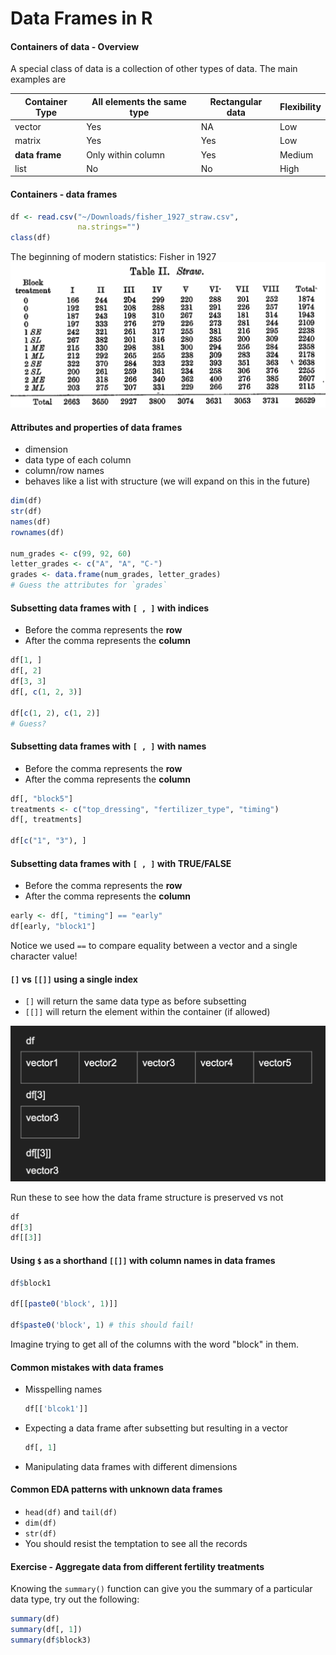 # Data Frames in R

#### Containers of data - Overview
A special class of data is a collection of other types of data. The main examples are

|Container Type|All elements the same type|Rectangular data|Flexibility|
|---|---|---|---|
|vector|Yes| NA|Low|
|matrix|Yes|Yes|Low|
|**data frame**| Only within column| Yes|Medium|
|list|No|No|High|

#### Containers - data frames
```r
df <- read.csv("~/Downloads/fisher_1927_straw.csv",
               na.strings="")
class(df)
```

The beginning of modern statistics: Fisher in 1927
![Fisher's data](images/fisher_straw.png)

#### Attributes and properties of data frames
- dimension
- data type of each column
- column/row names
- behaves like a list with structure (we will expand on this in the future)

```r
dim(df)
str(df)
names(df)
rownames(df)

num_grades <- c(99, 92, 60)
letter_grades <- c("A", "A", "C-")
grades <- data.frame(num_grades, letter_grades)
# Guess the attributes for `grades`
```

#### Subsetting data frames with `[ , ]` with indices
- Before the comma represents the **row**
- After the comma represents the **column**

```r
df[1, ]
df[, 2]
df[3, 3]
df[, c(1, 2, 3)]

df[c(1, 2), c(1, 2)]
# Guess?
```

#### Subsetting data frames with `[ , ]` with names
- Before the comma represents the **row**
- After the comma represents the **column**

```r
df[, "block5"]
treatments <- c("top_dressing", "fertilizer_type", "timing")
df[, treatments]

df[c("1", "3"), ]
```

#### Subsetting data frames with `[ , ]` with TRUE/FALSE
- Before the comma represents the **row**
- After the comma represents the **column**

```r
early <- df[, "timing"] == "early"
df[early, "block1"]
```

Notice we used `==` to compare equality between a vector and a single character value!

#### `[]` vs `[[]]` using a single index
- `[]` will return the same data type as before subsetting
- `[[]]` will return the element within the container (if allowed)

![original data frame](images/data_frame_subsetting.png)

Run these to see how the data frame structure is preserved vs not
```r
df
df[3]
df[[3]]
```

#### Using `$` as a shorthand `[[]]` with column names in data frames
```r
df$block1

df[[paste0('block', 1)]]

df$paste0('block', 1) # this should fail!
```

Imagine trying to get all of the columns with the word "block" in them.

#### Common mistakes with data frames
- Misspelling names
  ```r
  df[['blcok1']]
  ```
- Expecting a data frame after subsetting but resulting in a vector
  ```r
  df[, 1]
  ```
- Manipulating data frames with different dimensions

#### Common EDA patterns with unknown data frames
- `head(df)` and `tail(df)`
- `dim(df)`
- `str(df)`
- You should resist the temptation to see all the records


#### Exercise - Aggregate data from different fertility treatments
Knowing the `summary()` function can give you the summary of a particular data type, try out the following:

```r
summary(df)
summary(df[, 1])
summary(df$block3)
```
